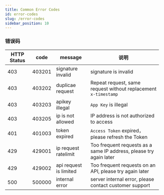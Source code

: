 ```yaml
---
title: Common Error Codes 
id: error-codes
slug: /error-codes
sidebar_position: 10
---
```


### 错误码

| HTTP Status | code   | message                | 说明                                                               |
|-------------|--------|------------------------|--------------------------------------------------------------------|
| 403         | 403201 | signature invalid      | signature is invalid                                               |
| 403         | 403202 | duplicae request       | Repeat request, same request without replacement `x-timestamp`     |
| 403         | 403203 | apikey illegal         | `App Key` is illegal                                               |
| 403         | 403205 | ip is not allowed      | IP address is not authorized to access                             |
| 401         | 401003 | token expired          | `Access Token` expired，please refresh the Token                  |
| 429         | 429001 | ip request ratelimit   | Too frequent requests as a same IP address, please try again later |
| 429         | 429002 | api request is limited | Too frequent requests on an API, please try again later            |
| 500         | 500000 | internal error         | server internal error, please contact customer support             |

